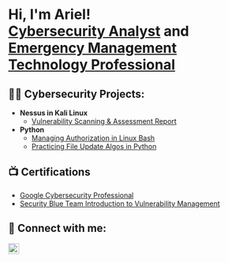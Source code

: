 <h1>Hi, I'm Ariel! <br/><a href="https://github.com/arielbethea">Cybersecurity Analyst</a> and <a href="https://www.linkedin.com/in/arielbethea/">Emergency Management Technology Professional</a>
<h2>👨‍💻 Cybersecurity Projects:</h2>

<!--- <b>PowerShell</b>
  - [Active Directory Home Lab](https://github.com/arielbethea/ActiveDirectoryLab)-->
- <b>Nessus in Kali Linux</b>
  - [Vulnerability Scanning & Assessment Report](https://github.com/arielbethea/VulnerabilityScanning)
- <b>Python</b>
  - [Managing Authorization in Linux Bash](https://github.com/arielbethea/ManagingAuthorization)
  - [Practicing File Update Algos in Python](https://github.com/arielbethea/FileUpdateAlgorithms)

<h2>📺 Certifications</h2>

- [Google Cybersecurity Professional](https://www.credly.com/badges/2cdaba1a-9b9b-4e4c-9579-507d500ddab1/public_url)
- [Security Blue Team Introduction to Vulnerability Management](https://elearning.securityblue.team/home/certificate/424268323)

<h2> 🤳 Connect with me:</h2>

[<img align="left" alt="ArielBethea | LinkedIn" width="22px" src="https://cdn.jsdelivr.net/npm/simple-icons@v3/icons/linkedin.svg" />][linkedin]

[linkedin]: https://linkedin.com/in/arielbethea

<!--
**aabethea/aabethea** is a ✨ _special_ ✨ repository because its `README.md` (this file) appears on your GitHub profile.

Here are some ideas to get you started:

- 🔭 I’m currently working on ...
- 🌱 I’m currently learning ...
- 👯 I’m looking to collaborate on ...
- 🤔 I’m looking for help with ...
- 💬 Ask me about ...
- 📫 How to reach me: ...
- 😄 Pronouns: ...
- ⚡ Fun fact: ...
-->
